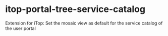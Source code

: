 # itop-portal-tree-service-catalog
Extension for iTop: Set the mosaic view as default for the service catalog of the user portal
